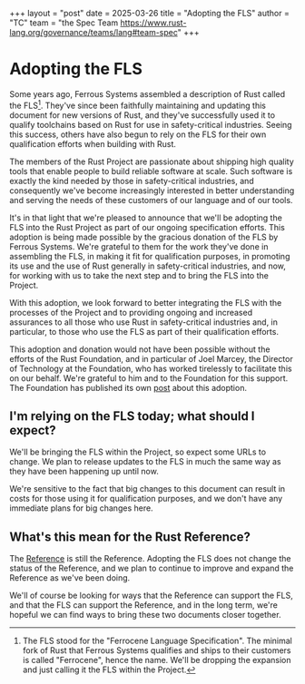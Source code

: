+++
layout = "post"
date = 2025-03-26
title = "Adopting the FLS"
author = "TC"
team = "the Spec Team <https://www.rust-lang.org/governance/teams/lang#team-spec>"
+++

# Adopting the FLS

Some years ago, Ferrous Systems assembled a description of Rust called the FLS[^fls].  They've since been faithfully maintaining and updating this document for new versions of Rust, and they've successfully used it to qualify toolchains based on Rust for use in safety-critical industries.  Seeing this success, others have also begun to rely on the FLS for their own qualification efforts when building with Rust.

[^fls]: The FLS stood for the "Ferrocene Language Specification".  The minimal fork of Rust that Ferrous Systems qualifies and ships to their customers is called "Ferrocene", hence the name.  We'll be dropping the expansion and just calling it the FLS within the Project.

The members of the Rust Project are passionate about shipping high quality tools that enable people to build reliable software at scale.  Such software is exactly the kind needed by those in safety-critical industries, and consequently we've become increasingly interested in better understanding and serving the needs of these customers of our language and of our tools.

It's in that light that we're pleased to announce that we'll be adopting the FLS into the Rust Project as part of our ongoing specification efforts.  This adoption is being made possible by the gracious donation of the FLS by Ferrous Systems.  We're grateful to them for the work they've done in assembling the FLS, in making it fit for qualification purposes, in promoting its use and the use of Rust generally in safety-critical industries, and now, for working with us to take the next step and to bring the FLS into the Project.

With this adoption, we look forward to better integrating the FLS with the processes of the Project and to providing ongoing and increased assurances to all those who use Rust in safety-critical industries and, in particular, to those who use the FLS as part of their qualification efforts.

This adoption and donation would not have been possible without the efforts of the Rust Foundation, and in particular of Joel Marcey, the Director of Technology at the Foundation, who has worked tirelessly to facilitate this on our behalf.  We're grateful to him and to the Foundation for this support.  The Foundation has published its own [post] about this adoption.

[post]: https://rustfoundation.org/media/ferrous-systems-donates-ferrocene-language-specification-to-rust-project/

## I'm relying on the FLS today; what should I expect?

We'll be bringing the FLS within the Project, so expect some URLs to change.  We plan to release updates to the FLS in much the same way as they have been happening up until now.

We're sensitive to the fact that big changes to this document can result in costs for those using it for qualification purposes, and we don't have any immediate plans for big changes here.

## What's this mean for the Rust Reference?

The [Reference] is still the Reference.  Adopting the FLS does not change the status of the Reference, and we plan to continue to improve and expand the Reference as we've been doing.

We'll of course be looking for ways that the Reference can support the FLS, and that the FLS can support the Reference, and in the long term, we're hopeful we can find ways to bring these two documents closer together.

[Reference]: https://github.com/rust-lang/reference
